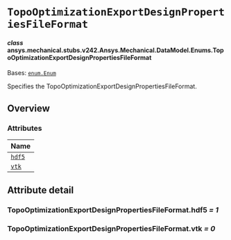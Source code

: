 # `TopoOptimizationExportDesignPropertiesFileFormat`



#### *class* ansys.mechanical.stubs.v242.Ansys.Mechanical.DataModel.Enums.TopoOptimizationExportDesignPropertiesFileFormat

Bases: [`enum.Enum`](https://docs.python.org/3/library/enum.html#enum.Enum)

Specifies the TopoOptimizationExportDesignPropertiesFileFormat.

<!-- !! processed by numpydoc !! -->

<a id="overview"></a>

## Overview

### Attributes

| Name |
| -------------------------------------------------------------------- |
| [`hdf5`](#TopoOptimizationExportDesignPropertiesFileFormat.hdf5) |
| [`vtk`](#TopoOptimizationExportDesignPropertiesFileFormat.vtk) |

<a id="attribute-detail"></a>

## Attribute detail

<a id="TopoOptimizationExportDesignPropertiesFileFormat.hdf5"></a>

### TopoOptimizationExportDesignPropertiesFileFormat.hdf5 *= 1*

<a id="TopoOptimizationExportDesignPropertiesFileFormat.vtk"></a>

### TopoOptimizationExportDesignPropertiesFileFormat.vtk *= 0*


